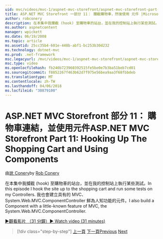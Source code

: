 ```yaml
---
uid: mvc/videos/mvc-1/aspnet-mvc-storefront/aspnet-mvc-storefront-part-11-hooking-up-the-shopping-cart-and-using-components
title: ASP.NET MVC Storefront 一部分 11： 攔截購物車，然後使用 元件 |Microsoft 文件
author: robconery
description: 在本集中我攔截 (hook) 至購物車的站台，並在我的控制站上執行某些測試。 我也會建立具有的 MVC、 th 鮮為人知功能的元件...
ms.author: aspnetcontent
manager: wpickett
ms.date: 06/19/2008
ms.topic: article
ms.assetid: 25cc35b4-601e-448b-abf1-bc253b30d232
ms.technology: dotnet-mvc
ms.prod: .net-framework
msc.legacyurl: /mvc/videos/mvc-1/aspnet-mvc-storefront/aspnet-mvc-storefront-part-11-hooking-up-the-shopping-cart-and-using-components
msc.type: video
ms.openlocfilehash: fb240b723960392515fe5be0e7b3ba51beb7cd01
ms.sourcegitcommit: f8852267f463b62d7f975e56bea9aa3f68fbbdeb
ms.translationtype: MT
ms.contentlocale: zh-TW
ms.lasthandoff: 04/06/2018
ms.locfileid: "30879100"
---
```

<a name="aspnet-mvc-storefront-part-11-hooking-up-the-shopping-cart-and-using-components"></a><span data-ttu-id="2a145-104">ASP.NET MVC Storefront 部分 11： 購物車連結，並使用元件</span><span class="sxs-lookup"><span data-stu-id="2a145-104">ASP.NET MVC Storefront Part 11: Hooking Up The Shopping Cart and Using Components</span></span>
====================
<span data-ttu-id="2a145-105">由[訛 Conery](https://github.com/robconery)</span><span class="sxs-lookup"><span data-stu-id="2a145-105">by [Rob Conery](https://github.com/robconery)</span></span>

<span data-ttu-id="2a145-106">在本集中我攔截 (hook) 至購物車的站台，並在我的控制站上執行某些測試。</span><span class="sxs-lookup"><span data-stu-id="2a145-106">In this episode I hook the site up to the shopping cart and run some tests on my Controllers.</span></span> <span data-ttu-id="2a145-107">我也會建立具有的 MVC、 System.Web.MVC.ComponentController 鮮為人知功能的元件。</span><span class="sxs-lookup"><span data-stu-id="2a145-107">I also build a Component with a little-known feature of MVC, the System.Web.MVC.ComponentController.</span></span>

[<span data-ttu-id="2a145-108">&#9654;觀看影片 （31 分鐘）</span><span class="sxs-lookup"><span data-stu-id="2a145-108">&#9654; Watch video (31 minutes)</span></span>](https://channel9.msdn.com/Blogs/ASP-NET-Site-Videos/aspnet-mvc-storefront-part-11-hooking-up-the-shopping-cart-and-using-components)

> [!div class="step-by-step"]
> <span data-ttu-id="2a145-109">[上一頁](aspnet-mvc-storefront-part-10-shopping-cart-refactor-and-authorization.md)
> [下一頁](aspnet-mvc-storefront-part-12-mocking.md)</span><span class="sxs-lookup"><span data-stu-id="2a145-109">[Previous](aspnet-mvc-storefront-part-10-shopping-cart-refactor-and-authorization.md)
[Next](aspnet-mvc-storefront-part-12-mocking.md)</span></span>
